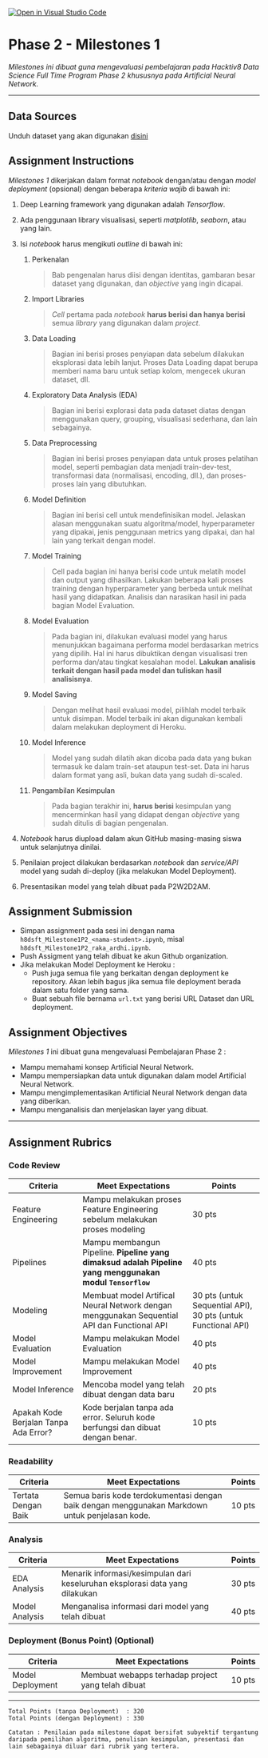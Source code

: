 [![Open in Visual Studio Code](https://classroom.github.com/assets/open-in-vscode-f059dc9a6f8d3a56e377f745f24479a46679e63a5d9fe6f495e02850cd0d8118.svg)](https://classroom.github.com/online_ide?assignment_repo_id=7013507&assignment_repo_type=AssignmentRepo)
# Phase 2 - Milestones 1

_Milestones ini dibuat guna mengevaluasi pembelajaran pada Hacktiv8 Data Science Full Time Program Phase 2 khususnya pada Artificial Neural Network._

---

## Data Sources

Unduh dataset yang akan digunakan [disini](https://www.kaggle.com/blastchar/telco-customer-churn)

## Assignment Instructions

*Milestones 1* dikerjakan dalam format *notebook* dengan/atau dengan *model deployment* (opsional) dengan beberapa *kriteria wajib* di bawah ini:

1. Deep Learning framework yang digunakan adalah *Tensorflow*.

2. Ada penggunaan library visualisasi, seperti *matplotlib*, *seaborn*, atau yang lain.

3. Isi *notebook* harus mengikuti *outline* di bawah ini:
   1. Perkenalan
      > Bab pengenalan harus diisi dengan identitas, gambaran besar dataset yang digunakan, dan *objective* yang ingin dicapai.
   
   2. Import Libraries
      > *Cell* pertama pada *notebook* **harus berisi dan hanya berisi** semua *library* yang digunakan dalam *project*.
   
   3. Data Loading
      > Bagian ini berisi proses penyiapan data sebelum dilakukan eksplorasi data lebih lanjut. Proses Data Loading dapat berupa memberi nama baru untuk setiap kolom, mengecek ukuran dataset, dll.
   
   4. Exploratory Data Analysis (EDA)
      > Bagian ini berisi explorasi data pada dataset diatas dengan menggunakan query, grouping, visualisasi sederhana, dan lain sebagainya.

   5. Data Preprocessing
      > Bagian ini berisi proses penyiapan data untuk proses pelatihan model, seperti pembagian data menjadi train-dev-test, transformasi data (normalisasi, encoding, dll.), dan proses-proses lain yang dibutuhkan.   
   
   6. Model Definition
      > Bagian ini berisi cell untuk mendefinisikan model. Jelaskan alasan menggunakan suatu algoritma/model, hyperparameter yang dipakai, jenis penggunaan metrics yang dipakai, dan hal lain yang terkait dengan model.

   7. Model Training
      > Cell pada bagian ini hanya berisi code untuk melatih model dan output yang dihasilkan. Lakukan beberapa kali proses training dengan hyperparameter yang berbeda untuk melihat hasil yang didapatkan. Analisis dan narasikan hasil ini pada bagian Model Evaluation.
   
   8. Model Evaluation
      > Pada bagian ini, dilakukan evaluasi model yang harus menunjukkan bagaimana performa model berdasarkan metrics yang dipilih. Hal ini harus dibuktikan dengan visualisasi tren performa dan/atau tingkat kesalahan model. **Lakukan analisis terkait dengan hasil pada model dan tuliskan hasil analisisnya**.

   9. Model Saving
      > Dengan melihat hasil evaluasi model, pilihlah model terbaik untuk disimpan. Model terbaik ini akan digunakan kembali dalam melakukan deployment di Heroku.
   
   10. Model Inference
       > Model yang sudah dilatih akan dicoba pada data yang bukan termasuk ke dalam train-set ataupun test-set. Data ini harus dalam format yang asli, bukan data yang sudah di-scaled.
   
   11. Pengambilan Kesimpulan
       > Pada bagian terakhir ini, **harus berisi** kesimpulan yang mencerminkan hasil yang didapat dengan *objective* yang sudah ditulis di bagian pengenalan.

5. *Notebook* harus diupload dalam akun GitHub masing-masing siswa untuk selanjutnya dinilai.

6. Penilaian project dilakukan berdasarkan *notebook* dan *service/API* model yang sudah di-deploy (jika melakukan Model Deployment).

7. Presentasikan model yang telah dibuat pada P2W2D2AM.

## Assignment Submission

- Simpan assignment pada sesi ini dengan nama `h8dsft_Milestone1P2_<nama-student>.ipynb`, misal `h8dsft_Milestone1P2_raka_ardhi.ipynb`.
- Push Assigment yang telah dibuat ke akun Github organization.
- Jika melakukan Model Deployment ke Heroku :
  * Push juga semua file yang berkaitan dengan deployment ke repository. Akan lebih bagus jika semua file deployment berada dalam satu folder yang sama.
  * Buat sebuah file bernama `url.txt` yang berisi URL Dataset dan URL deployment.

## Assignment Objectives

*Milestones 1* ini dibuat guna mengevaluasi Pembelajaran Phase 2 :

- Mampu memahami konsep Artificial Neural Network.
- Mampu mempersiapkan data untuk digunakan dalam model Artificial Neural Network.
- Mampu mengimplementasikan Artificial Neural Network dengan data yang diberikan.
- Mampu menganalisis dan menjelaskan layer yang dibuat.

---

## Assignment Rubrics

### Code Review

| Criteria|Meet Expectations|Points|
| --- | --- | --- |
| Feature Engineering | Mampu melakukan proses Feature Engineering sebelum melakukan proses modeling | 30 pts |
| Pipelines | Mampu membangun Pipeline. **Pipeline yang dimaksud adalah Pipeline yang menggunakan modul `Tensorflow`** | 40 pts |
| Modeling | Membuat model Artifical Neural Network dengan menggunakan Sequential API dan Functional API  | 30 pts (untuk Sequential API), 30 pts (untuk Functional API) |
| Model Evaluation | Mampu melakukan Model Evaluation | 40 pts |
| Model Improvement | Mampu melakukan Model Improvement | 40 pts |
| Model Inference | Mencoba model yang telah dibuat dengan data baru | 20 pts |
| Apakah Kode Berjalan Tanpa Ada Error? | Kode berjalan tanpa ada error. Seluruh kode berfungsi dan dibuat dengan benar. | 10 pts |

### Readability

| Criteria | Meet Expectations | Points|
| --- | --- | --- |
| Tertata Dengan Baik | Semua baris kode terdokumentasi dengan baik dengan menggunakan Markdown untuk penjelasan kode. | 10 pts |

### Analysis

| Criteria | Meet Expectations | Points|
| --- |--- |--- |
| EDA Analysis | Menarik informasi/kesimpulan dari keseluruhan eksplorasi data yang dilakukan | 30 pts |
| Model Analysis | Menganalisa informasi dari model yang telah dibuat | 40 pts |

### Deployment (Bonus Point) (Optional)

| Criteria | Meet Expectations | Points |
| --- | --- | --- |
| Model Deployment | Membuat webapps terhadap project yang telah dibuat | 10 pts |

---

```
Total Points (tanpa Deployment)  : 320
Total Points (dengan Deployment) : 330

Catatan : Penilaian pada milestone dapat bersifat subyektif tergantung daripada pemilihan algoritma, penulisan kesimpulan, presentasi dan lain sebagainya diluar dari rubrik yang tertera.
```
